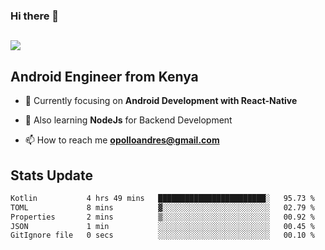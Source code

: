 ### Hi there 👋
<h2 align="left"><img src="https://readme-typing-svg.herokuapp.com?color='blue'&lines=I'm+Andrew+Opollo😊;Welcome+to+my+Github😜"> </h2>

## Android Engineer from Kenya


- 🌱 Currently focusing on **Android Development with React-Native**

- 🔭 Also learning **NodeJs** for Backend Development

- 📫 How to reach me **opolloandres@gmail.com**


## Stats Update
<!--START_SECTION:waka-->

```txt
Kotlin           4 hrs 49 mins   ████████████████████████░   95.73 %
TOML             8 mins          ▓░░░░░░░░░░░░░░░░░░░░░░░░   02.79 %
Properties       2 mins          ▒░░░░░░░░░░░░░░░░░░░░░░░░   00.92 %
JSON             1 min           ░░░░░░░░░░░░░░░░░░░░░░░░░   00.45 %
GitIgnore file   0 secs          ░░░░░░░░░░░░░░░░░░░░░░░░░   00.10 %
```

<!--END_SECTION:waka-->


